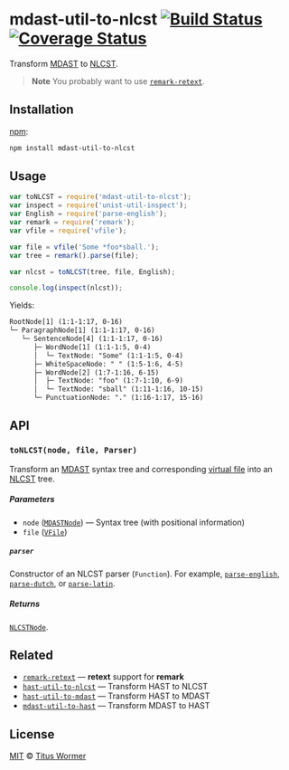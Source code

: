 # mdast-util-to-nlcst [![Build Status][travis-badge]][travis] [![Coverage Status][codecov-badge]][codecov]

Transform [MDAST][] to [NLCST][].

> **Note** You probably want to use [`remark-retext`][remark-retext].

## Installation

[npm][]:

```bash
npm install mdast-util-to-nlcst
```

## Usage

```javascript
var toNLCST = require('mdast-util-to-nlcst');
var inspect = require('unist-util-inspect');
var English = require('parse-english');
var remark = require('remark');
var vfile = require('vfile');

var file = vfile('Some *foo*sball.');
var tree = remark().parse(file);

var nlcst = toNLCST(tree, file, English);

console.log(inspect(nlcst));
```

Yields:

```txt
RootNode[1] (1:1-1:17, 0-16)
└─ ParagraphNode[1] (1:1-1:17, 0-16)
   └─ SentenceNode[4] (1:1-1:17, 0-16)
      ├─ WordNode[1] (1:1-1:5, 0-4)
      │  └─ TextNode: "Some" (1:1-1:5, 0-4)
      ├─ WhiteSpaceNode: " " (1:5-1:6, 4-5)
      ├─ WordNode[2] (1:7-1:16, 6-15)
      │  ├─ TextNode: "foo" (1:7-1:10, 6-9)
      │  └─ TextNode: "sball" (1:11-1:16, 10-15)
      └─ PunctuationNode: "." (1:16-1:17, 15-16)
```

## API

### `toNLCST(node, file, Parser)`

Transform an [MDAST][] syntax tree and corresponding [virtual file][vfile]
into an [NLCST][nlcst] tree.

##### Parameters

*   `node` ([`MDASTNode`][mdast])
    — Syntax tree (with positional information)
*   `file` ([`VFile`][vfile])

##### `parser`

Constructor of an NLCST parser (`Function`).  For example,
[`parse-english`][english], [`parse-dutch`][dutch], or
[`parse-latin`][latin].

##### Returns

[`NLCSTNode`][nlcst].

## Related

*   [`remark-retext`][remark-retext]
    — **retext** support for **remark**
*   [`hast-util-to-nlcst`](https://github.com/syntax-tree/hast-util-to-nlcst)
    — Transform HAST to NLCST
*   [`hast-util-to-mdast`](https://github.com/syntax-tree/hast-util-to-mdast)
    — Transform HAST to MDAST
*   [`mdast-util-to-hast`](https://github.com/syntax-tree/mdast-util-to-hast)
    — Transform MDAST to HAST

## License

[MIT][license] © [Titus Wormer][author]

<!-- Definitions -->

[travis-badge]: https://img.shields.io/travis/syntax-tree/mdast-util-to-nlcst.svg

[travis]: https://travis-ci.org/syntax-tree/mdast-util-to-nlcst

[codecov-badge]: https://img.shields.io/codecov/c/github/syntax-tree/mdast-util-to-nlcst.svg

[codecov]: https://codecov.io/github/syntax-tree/mdast-util-to-nlcst

[npm]: https://docs.npmjs.com/cli/install

[license]: LICENSE

[author]: http://wooorm.com

[mdast]: https://github.com/syntax-tree/mdast

[nlcst]: https://github.com/syntax-tree/nlcst

[remark-retext]: https://github.com/wooorm/remark-retext

[vfile]: https://github.com/vfile/vfile

[english]: https://github.com/wooorm/parse-english

[latin]: https://github.com/wooorm/parse-latin

[dutch]: https://github.com/wooorm/parse-dutch

